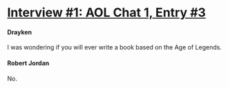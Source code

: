 # [Interview #1: AOL Chat 1, Entry #3](https://www.theoryland.com/intvmain.php?i=1#3)

#### Drayken

I was wondering if you will ever write a book based on the Age of Legends.

#### Robert Jordan

No.

